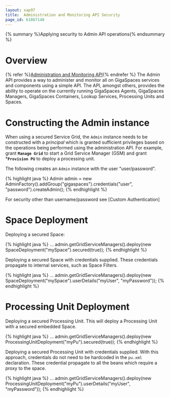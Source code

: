 ```yaml
---
layout: xap97
title:  Administration and Monitoring API Security
page_id: 61867148
---
```


{% summary %}Applying security to Admin API operations{% endsummary %}

# Overview

{% refer %}[Administration and Monitoring API](./administration-and-monitoring-api.html){% endrefer %}
The Admin API provides a way to administer and monitor all on GigaSpaces services and components using a simple API. The API, amongst others, provides the ability to operate on the currently running GigaSpaces Agents, GigaSpaces Managers, GigaSpaces Containers, Lookup Services, Processing Units and Spaces.

# Constructing the Admin instance

When using a secured Service Grid, the `Admin` instance needs to be constructed with a _principal_ which is granted sufficient privileges based on the operations being performed using the administration API. For example, grant **`Manage Grid`** to start a Grid Service Manager (GSM) and grant ***`Provision PU`** to deploy a processing unit.

The following creates an `Admin` instance with the user "user/password".

{% highlight java %}
Admin admin = new AdminFactory().addGroup("gigaspaces").credentials("user", "password").createAdmin();
{% endhighlight %}

For security other than username/password see [Custom Authentication]

# Space Deployment

Deploying a secured Space:

{% highlight java %}
...
admin.getGridServiceManagers().deploy(new SpaceDeployment("mySpace").secured(true));
{% endhighlight %}

Deploying a secured Space with credentials supplied. These credentials propagate to internal services, such as Space Filters.

{% highlight java %}
...
admin.getGridServiceManagers().deploy(new SpaceDeployment("mySpace").userDetails("myUser", "myPassword"));
{% endhighlight %}

# Processing Unit Deployment

Deploying a secured Processing Unit. This will deploy a Processing Unit with a secured embedded Space.

{% highlight java %}
...
admin.getGridServiceManagers().deploy(new ProcessingUnitDeployment("myPu").secured(true));
{% endhighlight %}

Deploying a secured Processing Unit with credentials supplied. With this approach, credentials do not need to be hardcoded in the `pu.xml` declaration. These credential propagate to all the beans which require a proxy to the space.

{% highlight java %}
...
admin.getGridServiceManagers().deploy(new ProcessingUnitDeployment("myPu").userDetails("myUser", "myPassword"));
{% endhighlight %}
